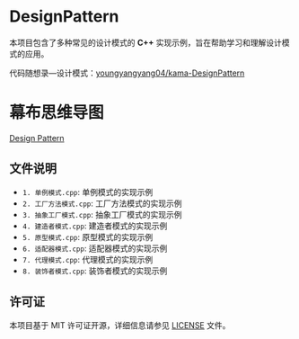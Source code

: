 # DesignPattern
本项目包含了多种常见的设计模式的 **C++** 实现示例，旨在帮助学习和理解设计模式的应用。

代码随想录—设计模式：[youngyangyang04/kama-DesignPattern](https://github.com/youngyangyang04/kama-DesignPattern)

# 幕布思维导图
[Design Pattern](https://www.mubu.com/doc/758e6nlIPGP)

## 文件说明

- `1. 单例模式.cpp`: 单例模式的实现示例
- `2. 工厂方法模式.cpp`: 工厂方法模式的实现示例
- `3. 抽象工厂模式.cpp`: 抽象工厂模式的实现示例
- `4. 建造者模式.cpp`: 建造者模式的实现示例
- `5. 原型模式.cpp`: 原型模式的实现示例
- `6. 适配器模式.cpp`: 适配器模式的实现示例
- `7. 代理模式.cpp`: 代理模式的实现示例
- `8. 装饰者模式.cpp`: 装饰者模式的实现示例

## 许可证

本项目基于 MIT 许可证开源，详细信息请参见 [LICENSE](LICENSE) 文件。
